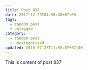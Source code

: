```yaml
---
title: Post 837
date: 2017-12-29T01:58:40+07:00
tags:
  - random post
  - untagged
category:
  - random post
  - uncategorized
updated: 2015-07-28T11:56:07+07:00
---
```

This is content of post 837
